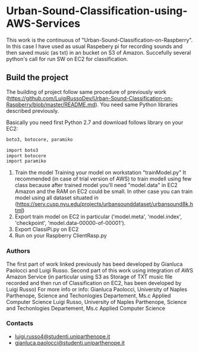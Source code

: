 # Urban-Sound-Classification-using-AWS-Services
This work is the continuous of "Urban-Sound-Classification-on-Raspberry". In this case I have used as usual Raspebery pi for recording sounds and then saved music  (as txt) in an bucket on S3 of Amazon. Succefully several python's call for run SW on EC2 for classification. 
## Build the project
The building of project follow same procedure of previously work (https://github.com/LuigiRussoDev/Urban-Sound-Classification-on-Raspberry/blob/master/README.md). You need same Python libraries described previously. 

Basically you need first Python 2.7 and download follows library on your EC2:
```bash
boto3, botocore, paramiko
```
```bash
import boto3
import botocore
import paramiko
```

1.  Train the model 
Training your model on workstation "trainModel.py" 
It recommended (in case of trial version of AWS) to train modell using few class because after trained model you'll need "model.data" in EC2 Amazon and the RAM on EC2 could be small. In other case you can train model using all dataset situated in (https://serv.cusp.nyu.edu/projects/urbansounddataset/urbansound8k.html)
2.  Export train model on EC2 in particular ('model.meta', 'model.index', 'checkpoint', 'model.data-00000-of-00001'). 
3.  Export ClassiPi.py on EC2
4.  Run on your Raspberry ClientRasp.py

### Authors 

The first part of work linked previously has beed developed by Gianluca Paolocci and Luigi Russo. 
Second part of this work using integration of AWS Amazon Service (in particular using S3 as Storage of TXT music file recorded and then run of Classification on EC2, has been developed by Luigi Russo)
For more info or info: 
Gianluca Paolocci, University of Naples Parthenope, Science and Techonlogies Departement, Ms.c Applied Computer Science
Luigi Russo, University of Naples Parthenope, Science and Techonlogies Departement, Ms.c Applied Computer Science

### Contacts 

* luigi.russo4@studenti.uniparthenope.it
* gianluca.paolocci@studenti.uniparthenope.it


